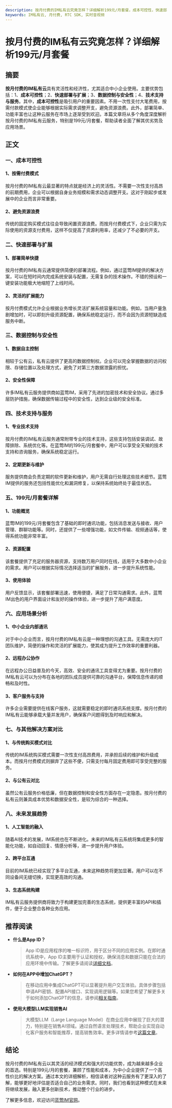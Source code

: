 ```yaml
---
description: 按月付费的IM私有云究竟怎样？详细解析199元/月套餐，成本可控性，快速部署与扩展，数据控制与安全性，技术支持与服务
keywords: IM私有云, 月付费, RTC SDK, 实时音视频
---
```

# 按月付费的IM私有云究竟怎样？详细解析199元/月套餐

## 摘要

**按月付费的IM私有云**具有灵活性和经济性，尤其适合中小企业使用。主要优势包括：1、**成本可控性**；2、**快速部署与扩展**；3、**数据控制与安全性**；4、**技术支持与服务**。其中，**成本可控性**是吸引用户的重要因素。不用一次性支付大笔费用，按需付款模式使企业能够根据实际需求调整开支，避免资源浪费。此外，部署简单、功能丰富也让这种云服务在市场上逐渐受到欢迎。本篇文章将从多个角度深度解析按月付费的IM私有云服务，特别是199元/月套餐，帮助读者全面了解其优劣势及应用场景。

## 正文

### 一、成本可控性

#### 1、按需付费模式

按月付费的IM私有云最显著的特点就是经济上的灵活性。不需要一次性支付高昂的前期费用，企业可以根据自身业务规模和需求动态调整开支。这对于刚起步或发展中的企业而言非常重要。

#### 2、避免资源浪费

传统的固定购买模式往往会导致闲置资源浪费。而按月付费模式下，企业只需为实际使用的资源支付费用，这样不仅提高了资源利用率，还减少了不必要的开支。

### 二、快速部署与扩展

#### 1、部署简单快捷

按月付费的IM私有云通常提供简便的部署流程。例如，通过蓝莺IM提供的解决方案，可以在短时间内完成系统安装与配置，无需复杂的技术操作。不错的预设和一键安装功能极大地缩短了上线时间。

#### 2、灵活的扩展能力

按月付费模式允许企业根据业务增长灵活扩展系统容量和功能。例如，当用户量急剧增加时，可以即刻升级资源配置，确保系统稳定运行，而不会因为资源短缺造成服务中断。

### 三、数据控制与安全性

#### 1、数据自主控制

相较于公有云，私有云提供了更高的数据控制权。企业可以完全掌握数据的访问权限、存储位置以及处理方式，避免了对第三方数据泄露的担忧。

#### 2、安全性保障

许多IM私有云服务提供商如蓝莺IM，采用了先进的加密技术和安全协议。通过多层防护措施，确保数据传输过程中的安全性，达到企业级的安全标准。

### 四、技术支持与服务

#### 1、专业技术支持

按月付费的IM私有云服务通常附带专业的技术支持，这些支持包括安装调试、故障排除、系统优化等。在蓝莺IM的199元/月套餐中，用户可以享受全天候的技术支持和咨询服务，确保系统稳定运行。

#### 2、定期更新与维护

服务提供商会负责定期的软件更新和维护，用户无需自行处理这些技术细节。蓝莺IM提供的服务还包括性能优化和漏洞修复，以保持系统始终处于最佳状态。

### 五、199元/月套餐详解

#### 1、功能概览

蓝莺IM的199元/月套餐包含了基础的即时通讯功能，包括消息发送与接收、用户管理、群聊功能等。同时，还提供了一些增强功能，如文件传输、视频通话等，使得系统功能非常丰富。

#### 2、资源配置

该套餐提供了充足的服务器资源，支持数万用户同时在线，适用于大多数中小企业的需求。用户可以根据实际情况选择适当的扩展服务，进一步提升系统性能。

#### 3、使用体验

用户反馈显示，该套餐部署迅速，使用便捷，满足了日常沟通需求。此外，蓝莺IM出色的用户界面设计和友好的操作体验，进一步提升了用户满意度。

### 六、应用场景分析

#### 1、中小企业内部通讯

对于中小企业而言，按月付费的IM私有云是一种理想的沟通工具。无需庞大的IT团队维护，简便的操作和灵活的扩展能力，使其成为提升工作效率的重要利器。

#### 2、远程办公协作

在远程办公日益普及的今天，高效、安全的通讯工具变得尤为重要。按月付费的IM私有云可以为分布在各地的团队成员提供可靠的沟通平台，保障信息传递的顺畅和及时性。

#### 3、客户服务与支持

许多企业需要提供在线客户服务，这就需要稳定的即时通讯系统支撑。按月付费的IM私有云能够承载大量并发用户，确保客户问题得到及时响应和解决。

### 七、与其他解决方案对比

#### 1、与传统购买模式对比

传统的IM系统购买模式需要一次性支付高昂费用，并承担后续的维护和升级成本。而按月付费模式则摒弃了这些不便，只需支付每月固定费用即可享受完整的服务。

#### 2、与公有云对比

虽然公有云服务价格低廉，但在数据控制和安全性方面存在一定隐患。按月付费的私有云则兼具成本优势和数据安全性，是较为综合的一种选择。

### 八、未来发展趋势

#### 1、人工智能的融入

随着AI技术的发展，IM系统也在不断进化。未来的IM私有云系统将集成更多的智能化功能，如自动回复、情感分析等，进一步提升用户体验。

#### 2、跨平台互通

目前的IM系统已经实现了多平台互通，未来这种趋势将更加显著。用户可以在不同设备间无缝切换，实现更高效的沟通。

#### 3、生态系统构建

IM私有云服务提供商将致力于构建更加完善的生态系统，提供更丰富的API和插件，便于企业整合各种业务应用。

## 推荐阅读

- **什么是App ID？**
  > App ID是应用程序的唯一标识符，用于区分不同的应用实例。在即时通讯系统中，App ID主要用于认证和授权，确保消息和数据只能在合法的应用环境中传输。了解更多请阅读[详细文档](faq/what-is-app-id.html)。
  
- **如何在APP中增加ChatGPT？**
  > 在移动应用中集成ChatGPT可以显著提升用户交互体验。具体步骤包括申请API密钥、配置API接口、实现调用逻辑等。如果您希望了解更多关于如何添加ChatGPT的信息，请参阅[相关指南](articles/product-and-technologies/how-to-add-chatgpt-to-your-app.html)。
  
- **使用大模型LLM实现销售AI**
  > 大模型LLM（Large Language Model）在商业应用中展现了巨大的潜力，特别是在销售AI领域。通过自然语言处理技术，帮助企业实现自动化客户服务和智能推荐，提高销售效率。更多详情请参考[这篇文章](articles/product-and-technologies/Implement-Sales-AI-with-Large-Language-Model.html)。

## 结论

按月付费的IM私有云以其灵活的经济模式和强大的功能优势，成为越来越多企业的首选。特别是199元/月的套餐，兼顾了性能和成本，为中小企业提供了一个高性价比的解决方案。通过本文的详细解析，相信读者对这种云服务有了更深入的了解，能够更好地评估是否适合自己的业务需求。同时，我们也看到这种模式在未来将继续发展，融入更多创新技术，推动整个行业的进步。

了解更多信息，欢迎访问[蓝莺IM官网](https://www.lanyingim.com)。